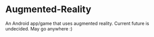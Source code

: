 # Augmented-Reality
An Android app/game that uses augmented reality. 
Current future is undecided. May go anywhere :)
